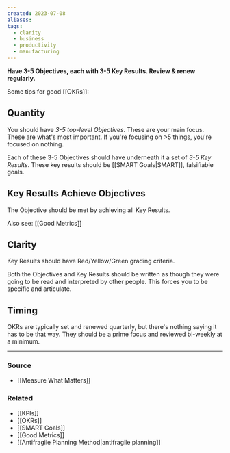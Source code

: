 ```yaml
---
created: 2023-07-08
aliases: 
tags:
  - clarity
  - business
  - productivity
  - manufacturing
---
```

**Have 3-5 Objectives, each with 3-5 Key Results. Review & renew regularly.**

Some tips for good [[OKRs]]:

## Quantity

You should have *3-5 top-level Objectives*. These are your main focus. These are what's most important. If you're focusing on >5 things, you're focused on nothing.

Each of these 3-5 Objectives should have underneath it a set of *3-5 Key Results*. These key results should be [[SMART Goals|SMART]], falsifiable goals.

## Key Results Achieve Objectives

The Objective should be met by achieving all Key Results.

Also see: [[Good Metrics]]

## Clarity

Key Results should have Red/Yellow/Green grading criteria.

Both the Objectives and Key Results should be written as though they were going to be read and interpreted by other people. This forces you to be specific and articulate.

## Timing

OKRs are typically set and renewed quarterly, but there's nothing saying it has to be that way. They should be a prime focus and reviewed bi-weekly at a minimum.

---

### Source
- [[Measure What Matters]]

### Related
- [[KPIs]]
- [[OKRs]]
- [[SMART Goals]]
- [[Good Metrics]]
- [[Antifragile Planning Method|antifragile planning]]